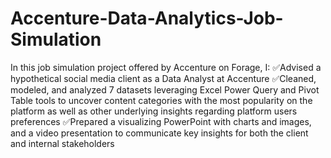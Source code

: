 # Accenture-Data-Analytics-Job-Simulation
In this job simulation project offered by Accenture on Forage, I: 
✅Advised a hypothetical social media client as a Data Analyst at Accenture
✅Cleaned, modeled, and analyzed 7 datasets leveraging Excel Power Query and Pivot Table tools to uncover content categories with the most popularity on the platform as well as other underlying insights regarding platform users preferences
✅Prepared a visualizing PowerPoint with charts and images, and a video presentation to communicate key insights for both the client and internal stakeholders 
